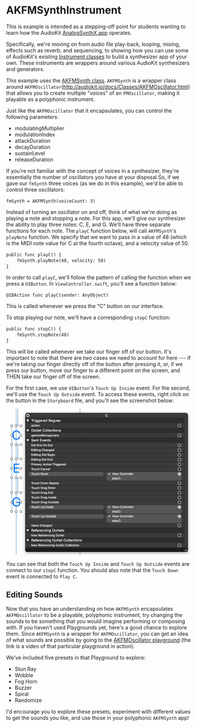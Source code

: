 # AKFMSynthInstrument

This is example is intended as a stepping-off point for students wanting to learn how the AudioKit 
[AnalogSynthX app](http://audiokit.io/gallery/) operates. 

Specifically, we're moving on from audio file play-back, looping, mixing, effects such as reverb, 
and sequencing, to showing how you can use some of AudioKit's existing [Instrument classes](http://audiokit.io/docs/Instruments.html) to build a synthesizer app
of your own. These instruments are wrappers around various AudioKit synthesizers and generators.

This example uses the [AKFMSynth class](http://audiokit.io/docs/Instruments.html#/s:C8AudioKit9AKFMSynth). `AKFMSynth` is a wrapper class
around `AKFMOscillator`(http://audiokit.io/docs/Classes/AKFMOscillator.html) that allows you to 
create multiple "voices" of an `FMOscillator`, making it playable as a polyphonic instrument. 

Just like the `AKFMOscillator` that it encapsulates, you can control the following parameters:

* modulatingMultiplier
* modulationIndex
* attackDuration
* decayDuration
* sustainLevel
* releaseDuration

If you're not familiar with the concept of voices in a synthesizer, they're essentially the number 
of oscillators you have at your disposal.So, if we gave our `fmSynth` three voices (as we do in this 
example), we'd be able to control three oscillators:

```
fmSynth = AKFMSynth(voiceCount: 3)
```

Instead of turning an oscillator on and off, think of what we're doing as playing a note and 
stopping a note. For this app, we'll give our synthesizer the ability to play three notes: C, E, and
G. We'll have three separate functions for each note. The `playC` function below, will call 
`AKFMSynth`'s `playNote` function. We specify that we want to pass in a value of 48 (which is the 
MIDI note value for C at the fourth octave), and a velocity value of 50.

```
public func playC() {
    fmSynth.playNote(48, velocity: 50)
}
```

In order to call `playC`, we'll follow the pattern of calling the function when we press a 
`UIButton`. In `ViewController.swift`, you'll see a function below:

```
@IBAction func playC(sender: AnyObject)
```

This is called whenever we press the "C" button on our interface. 

To stop playing our note, we'll have a corresponding `stopC` function: 

```
public func stopC() {
	fmSynth.stopNote(48)
}
```

This will be called whenever we take our finger off of our button. It's important to note that there
are two cases we need to account for here --- if we're taking our finger directly off of the button 
after pressing it, or, if we press our button, move our finger to a different point on the screen, 
and THEN take our finger off of the screen. 

For the first case, we use `UIButton`'s `Touch Up Inside` event. For the second, we'll use the 
`Touch Up Outside` event. To access these events, right click on the button in the `Storyboard` 
file, and you'll see the screenshot below:

![alt text](TouchEvents.png)

You can see that both the `Touch Up Inside` and `Touch Up Outside` events are connect to our `stopC` 
function. You should also note that the `Touch Down` event is connected to `Play C`. 

## Editing Sounds

Now that you have an understanding on how `AKFMSynth` encapsulates `AKFMOscillator` to be a 
playable, polyphonic instrument, try changing the sounds to be something that you would imagine 
performing or composing with. If you haven't used Playgrounds yet, here's a good chance to explore 
them. Since `AKFMSynth` is a wrapper for `AKFMOscillator`, you can get an idea of what sounds are
possible by going to the [AKFMOscillator playground](http://audiokit.io/playgrounds/FM%20Oscillator/)
(the link is a video of that particular playground in action). 

We've included five presets in that Playground to explore: 

* Stun Ray
* Wobble
* Fog Horn
* Buzzer
* Spiral
* Randomize 

I'd encourage you to explore these presets, experiment with different values to get the sounds you 
like, and use those in your polyphonic `AKFMSynth` app!
